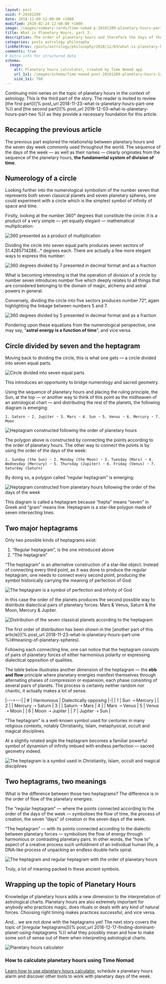 ```yaml
---
layout: post
uuid: P-20181209
date: 2018-12-09 12:00:00 +1000
modified: 2019-02-24 12:00:00 +1000
image: /images/summary-cards/time-nomad-p-20181209-planetary-hours-part-three.jpg
title: What is Planetary Hours, part 3.
description: The order of planetary hours and therefore the days of the week can be further explored in the context of sacred geometry with some elements of numerology and an introduction of heptagrams.
categories: posts astrology philosophy
linkRelPrev: /posts/astrology/philosophy/2018/12/03/what-is-planetary-hours-part-two.html
comments: true
# Extra info for structured data
schema:
  image:
    alt: Planetary hours calculator, created by Time Nomad app
    url_1x1: /images/schema/time-nomad-post-20181209-planetary-hours-1x1.jpg
    size_1x1: 760
---
```


Continuing mini-series on the topic of planetary hours in the context of astrology. This is the third part of the story. The reader is invited to review [the first part]({% post_url 2018-11-23-what-is-planetary-hours-part-one %}) and [the second part]({% post_url 2018-12-03-what-is-planetary-hours-part-two %}) as they provide a necessary foundation for this article.

## Recapping the previous article

The previous part explored the relationship between planetary hours and the seven day week commonly used throughout the world. The sequence of the days of the week — as well as their names — clearly originates from the sequence of the planetary hours, **the fundamental system of division of time**.

## Numerology of a circle

Looking further into the numerological symbolism of the number seven that represents both seven classical planets and seven planetary spheres, one could experiment with a circle which is the simplest symbol of infinity of space and time.

Firstly, looking at the number 360° degrees that constitute the circle: it is a product of a very simple — yet equally elegant — mathematical multiplication:

![360 presented as a product of multiplication](/images/illustrations/time-nomad-fig-numerology-360-as-product.png "360 presented as a product of multiplication")

Dividing the circle into seven equal parts produces seven sectors of 51.4285714286…° degrees each. There are actually a few more elegant ways to express this number:

![360 degrees divided by 7 presented in decimal format and as a fraction](/images/illustrations/time-nomad-fig-numerology-360-and-7.png "360 degrees divided by 7 presented in decimal format and as a fraction")

What is becoming interesting is that the operation of division of a circle by number seven introduces number five which deeply relates to all things that are considered belonging to the domain of magic, alchemy and astral powers in general.

Conversely, dividing the circle into five sectors produces number 72°, again highlighting the linkage between numbers 5 and 7. 

![360 degrees divided by 5 presented in decimal format and as a fraction](/images/illustrations/time-nomad-fig-numerology-360-and-5.png "360 degrees divided by 5 presented in decimal format and as a fraction")

Pondering upon these equations from the numerological perspective, one may say, “**astral energy is a function of time**”, and vice versa.

## Circle divided by seven and the heptagram

Moving back to dividing the circle, this is what one gets — a circle divided into seven equal parts.

![Circle divided into seven equal parts](/images/illustrations/time-nomad-fig-planetary-hours-circle-divided-seven-parts.png "Circle divided into seven equal parts")

This introduces an opportunity to bridge numerology and sacred geometry.

Using the sequence of planetary hours and placing the ruling principle, the Sun, at the top — or another way to think of this point as the midheaven of an astrological chart — and distributing the rest of the planets, the following diagram is emerging:

```
1. Saturn ➝ 2. Jupiter ➝ 3. Mars ➝ 4. Sun ➝ 5. Venus ➝ 6. Mercury ➝ 7. Moon
```

![Heptagram constructed following the order of planetary hours](/images/illustrations/time-nomad-fig-planetary-hours-heptagram-by-hour.png "Heptagram constructed following the order of planetary hours")

The polygon above is constructed by connecting the points according to the order of planetary hours. The other way to connect the points is by using the order of the days of the week:

```
1. Sunday (the Sun) ➝ 2. Monday (the Moon) ➝ 3. Tuesday (Mars) ➝ 4. Wednesday (Mercury) ➝ 5. Thursday (Jupiter) ➝ 6. Friday (Venus) ➝ 7. Saturday (Saturn)
```

By doing so, a polygon called “regular heptagram” is emerging:

![Heptagram constructed from planetary hours following the order of the days of the week](/images/illustrations/time-nomad-fig-planetary-hours-regular-heptagram-by-weekday-with-days.png "Heptagram constructed from planetary hours following the order of the days of the week")

This diagram is called a heptagram because “hepta" means “seven” in Greek and “gram” means line. Heptagram is a star-like polygon made of seven intersecting lines.

## Two major heptagrams

Only two possible kinds of heptagrams exist:

1. “Regular heptagram”, is the one introduced above
2. “The heptagram”

“The heptagram” is an alternative construction of a star-like object. Instead of connecting every third point, as it was done to produce the regular heptagram, one needs to connect every second point, producing the symbol historically carrying the meaning of perfection of God:

![The heptagram is a symbol of perfection and infinity of God](/images/illustrations/time-nomad-fig-planetary-hours-heptagram-symbol-perfection-god.png "The heptagram is a symbol of perfection and infinity of God")

In this case the order of the planets produces the second possible way to distribute dialectical pairs of planetary forces: Mars & Venus, Saturn & the Moon, Mercury & Jupiter.

![Distribution of the seven classical planets according to the heptagram](/images/illustrations/time-nomad-fig-planetary-hours-dialectical-pairs-alternative-arrangement.png "Distribution of the seven classical planets according to the heptagram")

The first order of distribution has been shown in the [another part of this article]({% post_url 2018-11-23-what-is-planetary-hours-part-one %}#meaning-of-planetary-spheres).

Following each connecting line, one can notice that the heptagram consists of pairs of planetary forces of either harmonious polarity or expressing dialectical opposition of qualities.

The table below illustrates another dimension of the heptagram — the **ebb and flow** principle where planetary energies manifest themselves through alternating phases of compression or expansion, each phase consisting of several pairs of planets. The process is certainly neither random nor chaotic, it actually makes a lot of sense.

|---+---|
| # | Harmonious | Dialectically opposing
|-|
| 1 | Sun ➝ Mercury | 
| 2 |  | Mercury ➝ Saturn
| 3 |  | Saturn ➝ Mars
| 4 |  | Mars ➝ Venus
| 5 | Venus ➝ Moon |
| 6 | Moon ➝ Jupiter |
| 7 | Jupiter ➝ Sun |

“The heptagram” is a well-known symbol used for centuries in many religious contexts, notably Christianity, Islam, metaphysical, occult and magical disciplines. 

At a slightly rotated angle the heptagram becomes a familiar powerful symbol of dynamism of infinity imbued with endless perfection — sacred geometry indeed.

![The heptagram is a symbol used in Christianity, Islam, occult and magical disciplines](/images/illustrations/time-nomad-fig-planetary-hours-heptagram-7-2-rotated.png "The heptagram is a symbol used in many religious contexts, notably Christianity, Islam, occult and magical disciplines")

## Two heptagrams, two meanings

What is the difference between those two heptagrams? The difference is in the order of flow of the planetary energies:

The “regular heptagram” — where the points connected according to the order of the days of the week — symbolises the flow of time, the process of creation, the seven “days” of creation or the seven days of the week. 

“The heptagram” — with its points connected according to the dialectic between planetary forces — symbolises the flow of energy through harmonious or contrasting planetary pairs. In other words, the “how to” aspect of a creative process such unfoldment of an individual human life, a DNA-like process of unpacking an endless double-helix spiral.

![The heptagram and regular heptagram with the order of planetary hours](/images/illustrations/time-nomad-fig-heptagram-and-regular-heptagram-comparison.png "The heptagram and regular heptagram with the order of planetary hours")

Truly, a lot of meaning packed in these ancient symbols.

## Wrapping up the topic of Planetary Hours

Knowledge of planetary hours adds a new dimension to the interpretation of astrological charts. Planetary hours are also extremely important for anybody who practices magic, does rituals or deals with any kind of natural forces. Choosing right timing makes practices successful, and vice versa.

And… we are not done with the heptagrams yet! The next story covers the topic of [irregular heptagrams]({% post_url 2018-12-17-finding-dominant-planet-using-heptagrams %}) what they possibly mean and how to make some sort of sense out of them when interpreting astrological charts.


<div class="container doc-ref-box">
  <div class="row">
    <div class="col-3">
      <div class="row">
        <img class="lazyload post-icon" data-src="/images/schema/time-nomad-docs-planetary-hours-calculator-1x1.jpg" alt="Planetary hours calculator">
      </div>
    </div>
    <div class="col-9">
      <div class="row">
        <h3>How to calculate planetary hours using Time Nomad</h3>
        <p><a href="/documentation/planetary-hours-calculator.html">Learn how to use planetary hours calculator</a>, schedule a planetary hours alarm and discover other tools to work with planetary days of the week.</p>
      </div>
    </div>
  </div>
</div>
<div class="float-clear"></div>